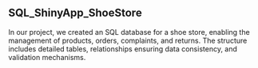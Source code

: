 ## SQL_ShinyApp_ShoeStore

In our project, we created an SQL database for a shoe store, enabling the management of products, orders, complaints, and returns. 
The structure includes detailed tables, relationships ensuring data consistency, and validation mechanisms.
